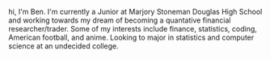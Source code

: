 hi, I'm Ben. I'm currently a Junior at Marjory Stoneman Douglas High School and working towards my dream of becoming a quantative financial researcher/trader.
Some of my interests include finance, statistics, coding, American football, and anime. 
Looking to major in statistics and computer science at an undecided college. 
